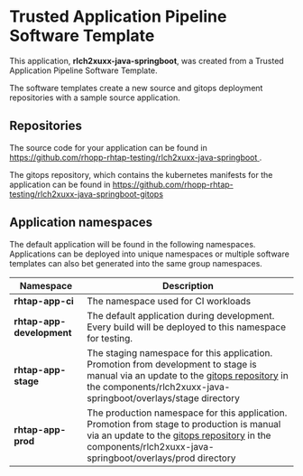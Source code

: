 # Trusted Application Pipeline Software Template

This application, **rlch2xuxx-java-springboot**, was created from a Trusted Application Pipeline Software Template.

The software templates create a new source and gitops deployment repositories with a sample source application. 

## Repositories

The source code for your application can be found in [https://github.com/rhopp-rhtap-testing/rlch2xuxx-java-springboot ](https://github.com/rhopp-rhtap-testing/rlch2xuxx-java-springboot ).
 
The gitops repository, which contains the kubernetes manifests for the application can be found in 
[https://github.com/rhopp-rhtap-testing/rlch2xuxx-java-springboot-gitops ](https://github.com/rhopp-rhtap-testing/rlch2xuxx-java-springboot-gitops ) 

## Application namespaces 

The default application will be found in the following namespaces. Applications can be deployed into unique namespaces or multiple software templates can also bet generated into the same group namespaces.  

|  Namespace   |  Description   |  
| -------- | -------- |
| **rhtap-app-ci** | The namespace used for CI workloads |
| **rhtap-app-development** | The default application during development. Every build will be deployed to this namespace for testing. |
| **rhtap-app-stage** | The staging namespace for this application. Promotion from development to stage is manual via an update to the [gitops repository](https://github.com/rhopp-rhtap-testing/rlch2xuxx-java-springboot-gitops ) in the components/rlch2xuxx-java-springboot/overlays/stage directory |
| **rhtap-app-prod** | The production namespace for this application. Promotion from stage to production is manual via an update to the [gitops repository](https://github.com/rhopp-rhtap-testing/rlch2xuxx-java-springboot-gitops ) in the components/rlch2xuxx-java-springboot/overlays/prod directory |